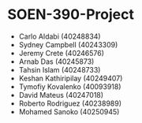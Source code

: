 # SOEN-390-Project

- Carlo Aldabi (40248834)
- Sydney Campbell (40243309)
- Jeremy Crete (40246576)
- Arnab Das (40245873)
- Tahsin Islam (40248733)
- Keshan Kathiripilay (40249407)
- Tymofiy Kovalenko (40093918)
- David Mateus (40247018)
- Roberto Rodriguez (40238989)
- Mohamed Sanoko (40250945)
